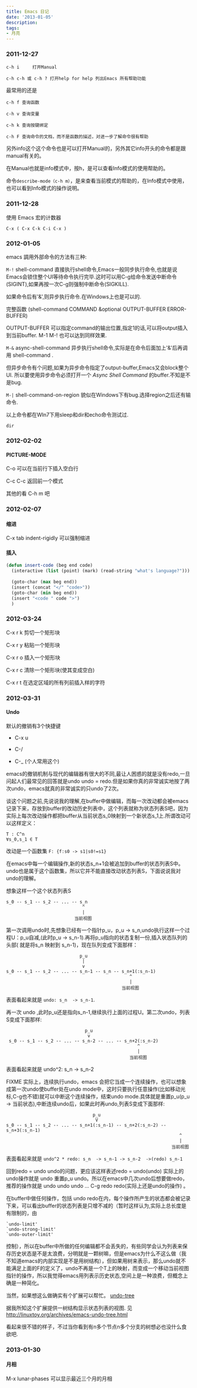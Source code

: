 ```yaml
---
title: Emacs 日记
date: '2013-01-05'
description:
tags:
- 月亮
---
```



### 2011-12-27 

`c-h i     打开Manual`

`c-h c-h 或 c-h ? 打开help for help 列出Emacs 所有帮助功能`

最常用的还是

`c-h f 查询函数`

`c-h v 查询变量`

`c-h k 查询按键绑定`

`c-h F 查询命令的文档，而不是函数的描述，对进一步了解命令很有帮助`

另外info这个这个命令也是可以打开Manual的，另外其它info开头的命令都是跟manual有关的。

在Manual也就是info模式中，按h，是可以查看Info模式的使用帮助的。

命令`describe-mode（c-h m）`，是来查看当前模式的帮助的，在Info模式中使用，也可以看到Info模式的操作说明。

###  2011-12-28

使用 Emacs 宏的计数器

`C-x ( C-x C-k C-i C-x )`

### 2012-01-05

emacs 調用外部命令的方法有三种:

`M-!`   shell-command	 直接执行shell命令,Emacs一般同步执行命令,也就是说Emacs会锁住整个UI等待命令执行完毕.这时可以用C-g给命令发送中断命令(SIGINT),如果再按一次C-g则强制中断命令(SIGKILL).

如果命令后有'&',则异步执行命令.在Windows上也是可以的.

完整函数 (shell-command COMMAND &optional OUTPUT-BUFFER ERROR-BUFFER)

OUTPUT-BUFFER 可以指定command的输出位置,指定1的话,可以将output插入到当前buffer. M-1 M-! 也可以达到同样效果.

`M-&`   async-shell-command 异步执行shell命令,实际是在命令后面加上'&'后再调用 shell-command .

但异步命令有个问题,如果为异步命令指定了output-buffer,Emacs又会block整个UI. 所以要使用异步命令必须打开一个 *Async Shell Command* 的buffer.不知是不是bug.

`M-|`  shell-command-on-region  貌似在Windows下有bug.选择region之后还有输命令.

以上命令都在WIn7下用sleep和dir和echo命令测试过.

    dir

### 2012-02-02

#### PICTURE-MODE


C-o 可以在当前行下插入空白行

C-c C-c 返回前一个模式

其他的看 C-h m 吧


### 2012-02-07

#### 缩进

C-x tab indent-rigidly 可以强制缩进

#### 插入

```lisp
(defun insert-code (beg end code)
  (interactive (list (point) (mark) (read-string "what's language?")))
  
  (goto-char (max beg end))
  (insert (concat "</" "code>"))
  (goto-char (min beg end))
  (insert "<code " code ">")
  )
```


### 2012-03-24

C-x r k 剪切一个矩形块

C-x r y 粘贴一个矩形块

C-x r o 插入一个矩形块

C-x r c 清除一个矩形块(使其变成空白)

C-x r t 在选定区域的所有列前插入样的字符

### 2012-03-31

#### Undo

默认的撤销有3个快捷键

- C-x u

- C-/

- C-_ (个人常用这个)


emacs的撤销机制与现代的编辑器有很大的不同,最让人困惑的就是没有redo,一旦问起人们最常见的回答就是undo undo = redo.但是如果你真的非常诚实地按了两次undo，emacs就真的非常诚实的只undo了2次。

谈这个问题之前,先说说我的理解,在buffer中做编辑，而每一次改动都会被emacs记录下来，存放到buffer的改动历史列表中，这个列表就称为状态列表S吧，因为实际上每次改动操作都把buffer从当前状态s_0映射到一个新状态s_1上.所谓改动可以这样定义： 

	T : C^n
	∀s_0,s_1 ∈ T

改动是一个函数集 `F: {f:s0 -> s1|s0!=s1}`

在emacs中每一个编辑操作,新的状态s_n+1会被追加到buffer的状态列表S中。undo也是属于这个函数集，所以它并不能直接改动状态列表S，下面说说我对undo的理解。

想象这样一个这个状态列表S

    s_0 -- s_1 -- s_2 -- ... -- s_n
                                 ^
                                 |
                              当前视图

 
第一次调用undo时,先想象已经有一个指针p_u，p_u -> s_n,undo执行这样一个过程U：p_u自减,(此时p_u -> s_n-1).再将p_u指向的状态复制一份,插入状态队列的头部( 就是将s_n 映射到 s_n-1)，现在队列变成下面那样：

                                p_u
                                 |
                                 v
    s_0 -- s_1 -- s_2 -- ... -- s_n-1 -- s_n -- s_n+1(:s_n-1)
                                                   ^
                                                   |
                                                当前视图

表面看起来就是 `undo: s_n  -> s_n-1`.
 
再一次 undo ,此时p_u还是指向s_n-1,继续执行上面的过程U。第二次undo，列表S变成下面那样:

                                  p_u
                                   v
     s_0 -- s_1 -- s_2 -- ... -- s_n-2 -- ... -- s_n+2(:s_n-2)
                                                      ^
                                                      |
                                                   当前视图

表面看起来就是 undo^2: s_n   -> s_n-2

FIXME 实际上，连续执行undo，emacs 会把它当成一个连续操作，也可以想象成第一次undo使buffer处在undo mode中，这时只要执行任意操作(比如移动光标,C-g也不错)就可以中断这个连续操作，结束undo mode.具体就是重置p_u(p_u -> 当前状态),中断连续undo后，如果此时再undo,列表S变成下面那样:

                                     p_u
                                      V
    s_0 -- s_1 -- s_2 -- ... -- s_n+1(:s_n-1) -- s_n+2(:s_n-2) -- s_n+3(:s_n-1)
                                                                      ^
                                                                      |
                                                                   当前视图

表面看起来就是 `undo^2 * redo: s_n  -> s_n-1 -> s_n-2  ->(redo) s_n-1`

回到redo = undo undo的问题，更应该这样表述redo = undo(undo)   实际上的undo操作就是 undo 重置p_u undo。所以在emacs中几次undo后想要做redo，推荐的操作就是 undo undo undo ... C-g redo redo(实际上还是undo的操作) 。

在buffer中做任何操作，包括 undo redo在内，每个操作所产生的状态都会被记录下来，可以看出buffer的状态列表是只增不减的（暂时这样认为,实际上总长度是有限制的，由

    `undo-limit' 
    `undo-strong-limit'
    `undo-outer-limit' 
   
控制），所以在buffer中所做的任何编辑都不会丢失的，有些同学会认为列表来保存历史状态是不是太浪费，分明就是一颗树嘛，但是emacs为什么不这么做（我不知道emacs的内部实现是不是用树结构），但如果用树来表示，那么undo就不能满足上面的F的定义了，undo不再是一个T上的映射，而变成一个移动当前视图指针的操作，所以我觉得emacs用列表示历史状态,空间上是一种浪费，但概念上确是一种简化。

当然，如果想这么做确实有个扩展可以帮忙。 [undo-tree](http://www.dr-qubit.org/download.php?file=undo-tree/undo-tree.el)

据我所知这个扩展提供一树结构显示状态列表的视图. 见 http://linuxtoy.org/archives/emacs-undo-tree.html

看起来很不错的样子，不过当你看到有n多个节点n多个分支的树想必也没什么食欲吧.


### 2013-01-30

#### 月相

M-x lunar-phases 可以显示最近三个月的月相



